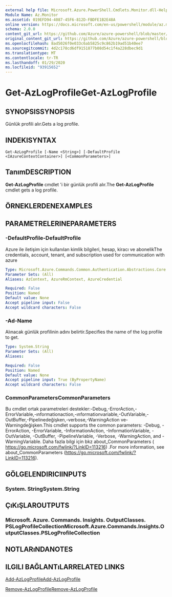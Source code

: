 ```yaml
---
external help file: Microsoft.Azure.PowerShell.Cmdlets.Monitor.dll-Help.xml
Module Name: Az.Monitor
ms.assetid: 019EFD94-4087-45F6-812D-FBDFE1B2E48A
online version: https://docs.microsoft.com/en-us/powershell/module/az.monitor/get-azlogprofile
schema: 2.0.0
content_git_url: https://github.com/Azure/azure-powershell/blob/master/src/Monitor/Monitor/help/Get-AzLogProfile.md
original_content_git_url: https://github.com/Azure/azure-powershell/blob/master/src/Monitor/Monitor/help/Get-AzLogProfile.md
ms.openlocfilehash: 8ad5026f0e033c6ab5825c9c862b19ad51b40ee7
ms.sourcegitcommit: 4d2c178cd6df9151877b08d54c1f4a228dbec9d1
ms.translationtype: MT
ms.contentlocale: tr-TR
ms.lasthandoff: 01/29/2020
ms.locfileid: "93915652"
---
```

# <span data-ttu-id="27f49-101">Get-AzLogProfile</span><span class="sxs-lookup"><span data-stu-id="27f49-101">Get-AzLogProfile</span></span>

## <span data-ttu-id="27f49-102">SYNOPSIS</span><span class="sxs-lookup"><span data-stu-id="27f49-102">SYNOPSIS</span></span>
<span data-ttu-id="27f49-103">Günlük profili alır.</span><span class="sxs-lookup"><span data-stu-id="27f49-103">Gets a log profile.</span></span>

## <span data-ttu-id="27f49-104">INDEKI</span><span class="sxs-lookup"><span data-stu-id="27f49-104">SYNTAX</span></span>

```
Get-AzLogProfile [-Name <String>] [-DefaultProfile <IAzureContextContainer>] [<CommonParameters>]
```

## <span data-ttu-id="27f49-105">Tanım</span><span class="sxs-lookup"><span data-stu-id="27f49-105">DESCRIPTION</span></span>
<span data-ttu-id="27f49-106">**Get-AzLogProfile** cmdlet 'i bir günlük profili alır.</span><span class="sxs-lookup"><span data-stu-id="27f49-106">The **Get-AzLogProfile** cmdlet gets a log profile.</span></span>

## <span data-ttu-id="27f49-107">ÖRNEKLERDEN</span><span class="sxs-lookup"><span data-stu-id="27f49-107">EXAMPLES</span></span>

## <span data-ttu-id="27f49-108">PARAMETRELERINE</span><span class="sxs-lookup"><span data-stu-id="27f49-108">PARAMETERS</span></span>

### <span data-ttu-id="27f49-109">-DefaultProfile</span><span class="sxs-lookup"><span data-stu-id="27f49-109">-DefaultProfile</span></span>
<span data-ttu-id="27f49-110">Azure ile iletişim için kullanılan kimlik bilgileri, hesap, kiracı ve abonelik</span><span class="sxs-lookup"><span data-stu-id="27f49-110">The credentials, account, tenant, and subscription used for communication with azure</span></span>

```yaml
Type: Microsoft.Azure.Commands.Common.Authentication.Abstractions.Core.IAzureContextContainer
Parameter Sets: (All)
Aliases: AzContext, AzureRmContext, AzureCredential

Required: False
Position: Named
Default value: None
Accept pipeline input: False
Accept wildcard characters: False
```

### <span data-ttu-id="27f49-111">-Ad</span><span class="sxs-lookup"><span data-stu-id="27f49-111">-Name</span></span>
<span data-ttu-id="27f49-112">Alınacak günlük profilinin adını belirtir.</span><span class="sxs-lookup"><span data-stu-id="27f49-112">Specifies the name of the log profile to get.</span></span>

```yaml
Type: System.String
Parameter Sets: (All)
Aliases:

Required: False
Position: Named
Default value: None
Accept pipeline input: True (ByPropertyName)
Accept wildcard characters: False
```

### <span data-ttu-id="27f49-113">CommonParameters</span><span class="sxs-lookup"><span data-stu-id="27f49-113">CommonParameters</span></span>
<span data-ttu-id="27f49-114">Bu cmdlet ortak parametreleri destekler:-Debug,-ErrorAction,-ErrorVariable,-ınformationaction,-ınformationvariable,-OutVariable,-OutBuffer,-Pipelinedeğişken,-verbose,-WarningAction ve-Warningdeğişken.</span><span class="sxs-lookup"><span data-stu-id="27f49-114">This cmdlet supports the common parameters: -Debug, -ErrorAction, -ErrorVariable, -InformationAction, -InformationVariable, -OutVariable, -OutBuffer, -PipelineVariable, -Verbose, -WarningAction, and -WarningVariable.</span></span> <span data-ttu-id="27f49-115">Daha fazla bilgi için bkz about_CommonParameters ( https://go.microsoft.com/fwlink/?LinkID=113216) .</span><span class="sxs-lookup"><span data-stu-id="27f49-115">For more information, see about_CommonParameters (https://go.microsoft.com/fwlink/?LinkID=113216).</span></span>

## <span data-ttu-id="27f49-116">GÖLGELENDIRICI</span><span class="sxs-lookup"><span data-stu-id="27f49-116">INPUTS</span></span>

### <span data-ttu-id="27f49-117">System. String</span><span class="sxs-lookup"><span data-stu-id="27f49-117">System.String</span></span>

## <span data-ttu-id="27f49-118">ÇıKıŞLAR</span><span class="sxs-lookup"><span data-stu-id="27f49-118">OUTPUTS</span></span>

### <span data-ttu-id="27f49-119">Microsoft. Azure. Commands. Insights. OutputClasses. PSLogProfileCollection</span><span class="sxs-lookup"><span data-stu-id="27f49-119">Microsoft.Azure.Commands.Insights.OutputClasses.PSLogProfileCollection</span></span>

## <span data-ttu-id="27f49-120">NOTLARıNDA</span><span class="sxs-lookup"><span data-stu-id="27f49-120">NOTES</span></span>

## <span data-ttu-id="27f49-121">ILGILI BAĞLANTıLAR</span><span class="sxs-lookup"><span data-stu-id="27f49-121">RELATED LINKS</span></span>

[<span data-ttu-id="27f49-122">Add-AzLogProfile</span><span class="sxs-lookup"><span data-stu-id="27f49-122">Add-AzLogProfile</span></span>](./Add-AzLogProfile.md)

[<span data-ttu-id="27f49-123">Remove-AzLogProfile</span><span class="sxs-lookup"><span data-stu-id="27f49-123">Remove-AzLogProfile</span></span>](./Remove-AzLogProfile.md)


